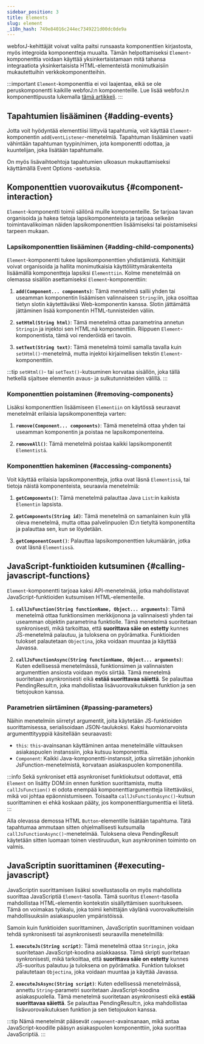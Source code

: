 ```yaml
---
sidebar_position: 3
title: Elements
slug: element
_i18n_hash: 749e84016c244ec7349221d00dc0de9a
---
```

<DocChip chip='since' label='23.06' />
<JavadocLink type="foundation" location="com/webforj/component/element/Element" top='true'/>

webforJ-kehittäjät voivat valita paitsi runsaasta komponenttien kirjastosta, myös integroida komponentteja muualta. Tämän helpottamiseksi `Element`-komponenttia voidaan käyttää yksinkertaistamaan mitä tahansa integraatiota yksinkertaisista HTML-elementeistä monimutkaisiin mukautettuihin verkkokomponentteihin.

:::important
`Element`-komponenttia ei voi laajentaa, eikä se ole peruskomponentti kaikille webforJ:n komponenteille. Lue lisää webforJ:n komponenttipuusta lukemalla [tämä artikkeli](../architecture/controls-components.md).
:::

<ComponentDemo 
path='/webforj/elementinputdemo?' 
javaE='https://raw.githubusercontent.com/webforj/webforj-documentation/refs/heads/main/src/main/java/com/webforj/samples/views/element/ElementInputDemoView.java'
cssURL='/css/element/elementInput.css'
/>

## Tapahtumien lisääminen {#adding-events}

Jotta voit hyödyntää elementtiisi liittyviä tapahtumia, voit käyttää `Element`-komponentin `addEventListener`-menetelmiä. Tapahtuman lisääminen vaatii vähintään tapahtuman tyypin/nimen, jota komponentti odottaa, ja kuuntelijan, joka lisätään tapahtumalle.

On myös lisävaihtoehtoja tapahtumien ulkoasun mukauttamiseksi käyttämällä Event Options -asetuksia.

<ComponentDemo 
path='/webforj/elementinputevent?' 
javaE='https://raw.githubusercontent.com/webforj/webforj-documentation/refs/heads/main/src/main/java/com/webforj/samples/views/element/ElementInputEventView.java'
cssURL='/css/element/elementInputEvent.css'
height='240px'
/>

## Komponenttien vuorovaikutus {#component-interaction}

`Element`-komponentti toimii säilönä muille komponenteille. Se tarjoaa tavan organisoida ja hakea tietoja lapsikomponenteista ja tarjoaa selkeän toimintavalikoiman näiden lapsikomponenttien lisäämiseksi tai poistamiseksi tarpeen mukaan.

### Lapsikomponenttien lisääminen {#adding-child-components}

`Element`-komponentti tukee lapsikomponenttien yhdistämistä. Kehittäjät voivat organisoida ja hallita monimutkaisia käyttöliittymärakenteita lisäämällä komponentteja lapsiksi `Elementtiin`. Kolme menetelmää on olemassa sisällön asettamiseksi `Element`-komponenttiin:

1. **`add(Component... components)`**: Tämä menetelmä sallii yhden tai useamman komponentin lisäämisen valinnaiseen `String`:iin, joka osoittaa tietyn slotin käytettäväksi Web-komponentin kanssa. Slotin jättämättä jättäminen lisää komponentin HTML-tunnisteiden väliin.

2. **`setHtml(String html)`**: Tämä menetelmä ottaa parametrina annetun `Stringin` ja injektoi sen HTML:nä komponenttiin. Riippuen `Element`-komponentista, tämä voi renderöidä eri tavoin.

3. **`setText(String text)`**: Tämä menetelmä toimii samalla tavalla kuin `setHtml()`-menetelmä, mutta injektoi kirjaimellisen tekstin `Element`-komponenttiin.

<ComponentDemo 
path='/webforj/elementinputtext?' 
javaE='https://raw.githubusercontent.com/webforj/webforj-documentation/refs/heads/main/src/main/java/com/webforj/samples/views/element/ElementInputTextView.java'
cssURL='/css/element/elementInput.css'
height='175px'
/>

:::tip
`setHtml()`- tai `setText()`-kutsuminen korvataa sisällön, joka tällä hetkellä sijaitsee elementin avaus- ja sulkutunnisteiden välillä.
:::

### Komponenttien poistaminen {#removing-components}

Lisäksi komponenttien lisäämiseen `Elementiin` on käytössä seuraavat menetelmät erilaisia lapsikomponentteja varten:

1. **`remove(Component... components)`**: Tämä menetelmä ottaa yhden tai useamman komponentin ja poistaa ne lapsikomponenteina.

2. **`removeAll()`**: Tämä menetelmä poistaa kaikki lapsikomponentit `Elementistä`.

### Komponenttien hakeminen {#accessing-components}

Voit käyttää erilaisia lapsikomponentteja, jotka ovat läsnä `Elementissä`, tai tietoja näistä komponenteista, seuraavia menetelmiä:

1. **`getComponents()`**: Tämä menetelmä palauttaa Java `List`:in kaikista `Elementin` lapsista.

2. **`getComponents(String id)`**: Tämä menetelmä on samanlainen kuin yllä oleva menetelmä, mutta ottaa palvelinpuolen ID:n tietyltä komponentilta ja palauttaa sen, kun se löydetään.

3. **`getComponentCount()`**: Palauttaa lapsikomponenttien lukumäärän, jotka ovat läsnä `Elementissä`. 

## JavaScript-funktioiden kutsuminen {#calling-javascript-functions}

`Element`-komponentti tarjoaa kaksi API-menetelmää, jotka mahdollistavat JavaScript-funktioiden kutsumisen HTML-elementeille.

1. **`callJsFunction(String functionName, Object... arguments)`**: Tämä menetelmä ottaa funktionsimen merkkijonona ja valinnaisesti yhden tai useamman objektin parametrina funktiolle. Tämä menetelmä suoritetaan synkronisesti, mikä tarkoittaa, että **suorittava säie on estetty** kunnes JS-menetelmä palautuu, ja tuloksena on pyörämatka. Funktioiden tulokset palautetaan `Objectina`, joka voidaan muuntaa ja käyttää Javassa.

2. **`callJsFunctionAsync(String functionName, Object... arguments)`**: Kuten edellisessä menetelmässä, funktionsimen ja valinnaisten argumenttien ansiosta voidaan myös siirtää. Tämä menetelmä suoritetaan asynkronisesti eikä **estää suorittavaa säiettä**. Se palauttaa <JavadocLink type="foundation" location="com/webforj/PendingResult" code='true'>PendingResult</JavadocLink>:n, joka mahdollistaa lisävuorovaikutuksen funktion ja sen tietojoukon kanssa.

### Parametrien siirtäminen {#passing-parameters}

Näihin menetelmiin siirretyt argumentit, joita käytetään JS-funktioiden suorittamisessa, serialisoidaan JSON-taulukoksi. Kaksi huomionarvoista argumenttityyppiä käsitellään seuraavasti:
- `this`: `this`-avainsanan käyttäminen antaa menetelmälle viittauksen asiakaspuolen instanssiin, joka kutsuu komponenttia.
- `Component`: Kaikki Java-komponentti-instanssit, jotka siirretään johonkin JsFunction-menetelmistä, korvataan asiakaspuolen komponentilla.

:::info
Sekä synkroniset että asynkroniset funktiokutsut odottavat, että `Element` on lisätty DOM:iin ennen funktion suorittamista, mutta `callJsFunction()` ei odota enempää komponenttiargumentteja liitettäväksi, mikä voi johtaa epäonnistumiseen. Toisaalta `callJsFunctionAsync()`-kutsun suorittaminen ei ehkä koskaan pääty, jos komponenttiargumenttia ei liitetä.
:::

Alla olevassa demossa HTML `Button`-elementille lisätään tapahtuma. Tätä tapahtumaa ammutaan sitten ohjelmallisesti kutsumalla `callJsFunctionAsync()`-menetelmää. Tuloksena oleva <JavadocLink type="foundation" location="com/webforj/PendingResult" code='true'>PendingResult</JavadocLink> käytetään sitten luomaan toinen viestiruudun, kun asynkroninen toiminto on valmis.

<ComponentDemo 
path='/webforj/elementinputfunction?' 
javaE='https://raw.githubusercontent.com/webforj/webforj-documentation/refs/heads/main/src/main/java/com/webforj/samples/views/element/ElementInputFunctionView.java'
cssURL='/css/element/elementInput.css'
height='240px'
/>

## JavaScriptin suorittaminen {#executing-javascript}

JavaScriptin suorittamisen lisäksi sovellustasolla on myös mahdollista suorittaa JavaScriptiä `Element`-tasolla. Tämä suoritus `Element`-tasolla mahdollistaa HTML-elementin kontekstin sisällyttämisen suoritukseen. Tämä on voimakas työkalu, joka toimii kehittäjän väylänä vuorovaikutteisiin mahdollisuuksiin asiakaspuolen ympäristöissä.

Samoin kuin funktioiden suorittaminen, JavaScriptin suorittaminen voidaan tehdä synkronisesti tai asynkronisesti seuraavilla menetelmillä:

1. **`executeJs(String script)`**: Tämä menetelmä ottaa `Stringin`, joka suoritetaan JavaScript-koodina asiakkaassa. Tämä skripti suoritetaan synkronisesti, mikä tarkoittaa, että **suorittava säie on estetty** kunnes JS-suoritus palautuu ja tuloksena on pyörämatka. Funktion tulokset palautetaan `Objectina`, joka voidaan muuntaa ja käyttää Javassa.

2. **`executeJsAsync(String script)`**: Kuten edellisessä menetelmässä, annettu `String`-parametri suoritetaan JavaScript-koodina asiakaspuolella. Tämä menetelmä suoritetaan asynkronisesti eikä **estää suorittavaa säiettä**. Se palauttaa <JavadocLink type="foundation" location="com/webforj/PendingResult" code='true'>PendingResult</JavadocLink>:n, joka mahdollistaa lisävuorovaikutuksen funktion ja sen tietojoukon kanssa.

:::tip
Nämä menetelmät pääsevät `component`-avainsanaan, mikä antaa JavaScript-koodille pääsyn asiakaspuolen komponenttiin, joka suorittaa JavaScriptiä.
:::
